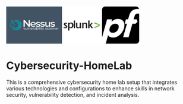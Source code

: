 <p>
  <img src="images/nessuslogo.png" width="150" height="100"/>
  <img src="images/splunk-logo.png" width="100" height="100">
  <img src="images/pfSense.png" width="100" height="100">
</p>

# Cybersecurity-HomeLab
This is a comprehensive cybersecurity home lab setup that integrates various technologies and configurations to enhance skills in network security, vulnerability detection, and incident analysis. 
